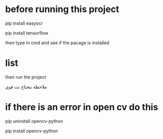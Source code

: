 # before running this project 

pip install easyocr


pip install tensorflow 

then type in cmd and see if the pacage is installed

# list 

then run the project 

ملاحظة بتحتاج نت قوي 

# if there is an error in open cv do this 

pip uninstall opencv-python

pip install opencv-python

